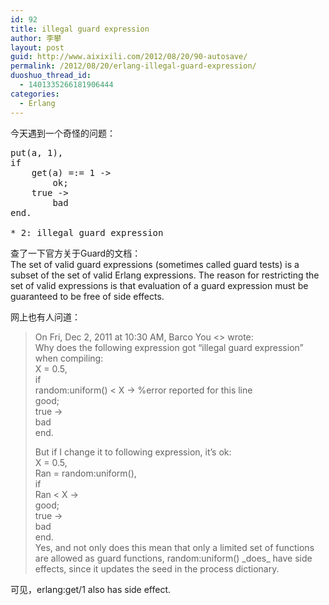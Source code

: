 ```yaml
---
id: 92
title: illegal guard expression
author: 李攀
layout: post
guid: http://www.aixixili.com/2012/08/20/90-autosave/
permalink: /2012/08/20/erlang-illegal-guard-expression/
duoshuo_thread_id:
  - 1401335266181906444
categories:
  - Erlang
---
```

今天遇到一个奇怪的问题：

<pre class="erlang">put(a, 1),
if
	get(a) =:= 1 -&gt;
		ok;
	true -&gt;
		bad
end.

* 2: illegal guard expression</pre>

查了一下官方关于Guard的文档：  
The set of valid guard expressions (sometimes called guard tests) is a subset of the set of valid Erlang expressions. The reason for restricting the set of valid expressions is that evaluation of a guard expression must be guaranteed to be free of side effects.

网上也有人问道：  
>  
> On Fri, Dec 2, 2011 at 10:30 AM, Barco You <> wrote:  
> Why does the following expression got &#8220;illegal guard expression&#8221; when compiling:  
> X = 0.5,  
> if  
> random:uniform() < X -> %error reported for this line  
> good;  
> true ->  
bad  
end.  
>  
> But if I change it to following expression, it&#8217;s ok:  
> X = 0.5,  
> Ran = random:uniform(),  
> if  
> Ran < X ->  
> good;  
> true ->  
> bad  
> end.  
Yes, and not only does this mean that only a limited set of functions are allowed as guard functions, random:uniform() \_does\_ have side effects, since it updates the seed in the process dictionary.

可见，erlang:get/1 also has side effect.
